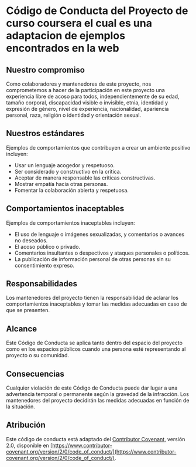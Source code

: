 # Código de Conducta del Proyecto de curso coursera el cual es una adaptacion de ejemplos encontrados en la web

## Nuestro compromiso

Como colaboradores y mantenedores de este proyecto, nos comprometemos a hacer de la participación en este proyecto una experiencia libre de acoso para todos, independientemente de su edad, tamaño corporal, discapacidad visible o invisible, etnia, identidad y expresión de género, nivel de experiencia, nacionalidad, apariencia personal, raza, religión o identidad y orientación sexual.

## Nuestros estándares

Ejemplos de comportamientos que contribuyen a crear un ambiente positivo incluyen:

- Usar un lenguaje acogedor y respetuoso.
- Ser considerado y constructivo en la crítica.
- Aceptar de manera responsable las críticas constructivas.
- Mostrar empatía hacia otras personas.
- Fomentar la colaboración abierta y respetuosa.

## Comportamientos inaceptables

Ejemplos de comportamientos inaceptables incluyen:

- El uso de lenguaje o imágenes sexualizadas, y comentarios o avances no deseados.
- El acoso público o privado.
- Comentarios insultantes o despectivos y ataques personales o políticos.
- La publicación de información personal de otras personas sin su consentimiento expreso.

## Responsabilidades

Los mantenedores del proyecto tienen la responsabilidad de aclarar los comportamientos inaceptables y tomar las medidas adecuadas en caso de que se presenten.

## Alcance

Este Código de Conducta se aplica tanto dentro del espacio del proyecto como en los espacios públicos cuando una persona esté representando al proyecto o su comunidad.

## Consecuencias

Cualquier violación de este Código de Conducta puede dar lugar a una advertencia temporal o permanente según la gravedad de la infracción. Los mantenedores del proyecto decidirán las medidas adecuadas en función de la situación.

## Atribución

Este código de conducta está adaptado del [Contributor Covenant](https://www.contributor-covenant.org/), versión 2.0, disponible en [https://www.contributor-covenant.org/version/2/0/code_of_conduct/](https://www.contributor-covenant.org/version/2/0/code_of_conduct/).
